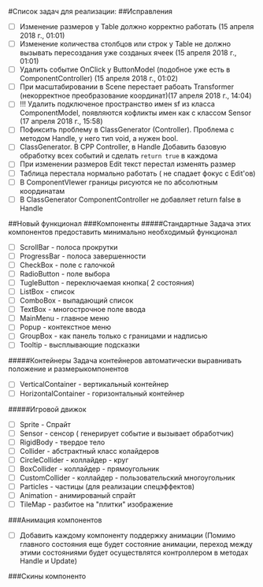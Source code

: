 #Список задач для реализации:
##Исправления

- [ ] Изменение размеров у Table должно корректно работать (15 апреля 2018 г., 01:01)
- [ ] Изменение количества столбцов или строк у Table не должно вызывать пересоздания уже созданых ячеек (15 апреля 2018 г., 01:01)
- [ ] Удалить событие OnClick у ButtonModel (подобное уже есть в ComponentController) (15 апреля 2018 г., 01:02)
- [ ] При масштабировании в Scene перестает рабоать Transformer (некорректное преобразование координат)(17 апреля 2018 г., 14:04)
- [ ] !!! Удалить подключеное пространство имен sf из класса ComponentModel, появляются кофликты имен как с классом Sensor (17 апреля 2018 г., 15:58)
- [ ] Пофиксить проблему в ClassGenerator (Controller). Проблема с методом Handle, у него тип void, а нужен bool.
- [ ] ClassGenerator. В CPP Controller, в Handle Добавить базовую обработку всех событий и сделать `return true` в каждома
- [ ] При изменении размеров Edit текст перестал изменять размер
- [ ] Таблица перестала нормально работать ( не спадает фокус с Edit'ов)
- [ ] В ComponentVIewer границы рисуются не по абсолютным координатам
- [ ] В ClassGenerator ComponentController не добавляет return false в Handle

##Новый функционал
###Компоненты
#####Стандартные
Задача этих компонентов предоставить минимально необходимый функционал
- [ ] ScrollBar - полоса прокрутки
- [ ] ProgressBar - полоса завершенности
- [ ] CheckBox - поле с галочкой
- [ ] RadioButton - поле выбора
- [ ] TugleButton - переключаемая кнопка( 2 состояния)
- [ ] ListBox - список
- [ ] ComboBox - выпадающий список
- [ ] TextBox - многострочное поле ввода
- [ ] MainMenu - главное меню
- [ ] Popup - контекстное меню
- [ ] GroupBox - как панель только с границами и надписью
- [ ] Tooltip - высплывающие подсказки

#####Контейнеры
Задача контейнеров автоматически выравнивать положение и размерыкомпонентов
- [ ] VerticalContainer - вертикальный контейнер
- [ ] HorizontalContainer - горизонтальный контейнер

#####Игровой движок
- [ ] Sprite - Спрайт
- [ ] Sensor - сенсор ( генерирует событие и вызывает обработчик)
- [ ] RigidBody - твердое тело
- [ ] Collider - абстрактный класс колайдеров
- [ ] CircleCollider - коллайдер - круг
- [ ] BoxCollider - коллайдер - прямоугольник
- [ ] CustomCollider - коллайдер - пользовательский многоугольник
- [ ] Particles - частицы (для реализации спецэффектов)
- [ ] Animation - анимированый спрайт
- [ ] TileMap - разбитое на "плитки" изображение

###Анимация компонентов
- [ ] Добавить каждому компоненту поддержку анимации (Помимо главного состояния еще будет состояние анимации, переход между этими состояниями будет осуществлятся контроллером в методах Handle и Update)

###Скины компоненто